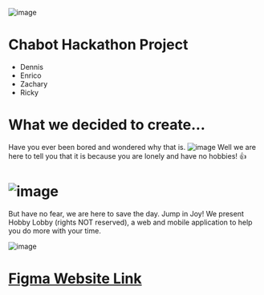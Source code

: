 ![image](https://github.com/rickyma02/chabot-hacks/assets/168311016/5fdf6b9a-a610-4d69-8e7e-d0554453f46b)


# Chabot Hackathon Project 
- Dennis
- Enrico
- Zachary
- Ricky

# What we decided to create...
  Have you ever been bored and wondered why that is.
  ![image](https://github.com/rickyma02/chabot-hacks/assets/168311016/d4f37126-b9b9-4744-b776-1a78eccfb640)
  Well we are here to tell you that it is because you are lonely and have no hobbies! 👍
#   ![image](https://github.com/rickyma02/chabot-hacks/assets/168311016/607c0016-7030-4718-9d7d-79fef0bef0ff)


  But have no fear, we are here to save the day. Jump in Joy! We present Hobby Lobby (rights NOT reserved), a web and mobile application to help you do more with your time.
  
![image](https://github.com/rickyma02/chabot-hacks/assets/168311016/00123097-9194-4be1-a1ae-b8b22b503904)

# [Figma Website Link](https://www.figma.com/file/IGHQYxOpjNxSq87F14VzVx/Chabot-Hack---Hobby-Lobby?type=whiteboard&node-id=0-1&t=SZDMCyGCy1aMmDMr-0)
